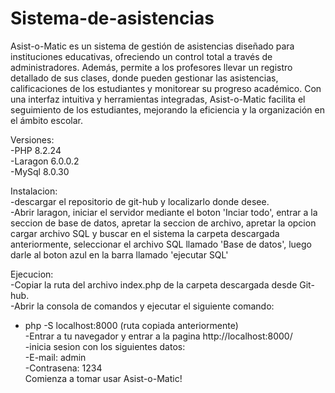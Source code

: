 # Sistema-de-asistencias

Asist-o-Matic es un sistema de gestión de asistencias diseñado para instituciones educativas, ofreciendo un control total a través de administradores. Además, permite a los profesores llevar un registro detallado de sus clases, donde pueden gestionar las asistencias, calificaciones de los estudiantes y monitorear su progreso académico. Con una interfaz intuitiva y herramientas integradas, Asist-o-Matic facilita el seguimiento de los estudiantes, mejorando la eficiencia y la organización en el ámbito escolar. <br>

Versiones: <br>
-PHP 8.2.24 <br>
-Laragon 6.0.0.2 <br>
-MySql 8.0.30 <br>

Instalacion:<br>
-descargar el repositorio de git-hub y localizarlo donde desee.<br>
-Abrir laragon, iniciar el servidor mediante el boton 'Inciar todo', entrar a la seccion de base de datos, apretar la seccion de archivo, apretar la opcion cargar archivo SQL y buscar en el sistema la carpeta descargada anteriormente, seleccionar el archivo SQL llamado 'Base de datos', luego darle al boton azul en la barra llamado 'ejecutar SQL' <br>

Ejecucion:<br>
-Copiar la ruta del archivo index.php de la carpeta descargada desde Git-hub.<br>
-Abrir la consola de comandos y ejecutar el siguiente comando: <br>
- php -S localhost:8000 (ruta copiada anteriormente) <br>
-Entrar a tu navegador y entrar a la pagina http://localhost:8000/<br>
-inicia sesion con los siguientes datos:<br>
-E-mail: admin<br>
-Contrasena: 1234<br>
Comienza a tomar usar Asist-o-Matic!





